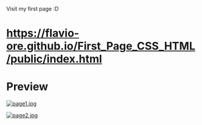 Visit my first page :D
# https://flavio-ore.github.io/First_Page_CSS_HTML/public/index.html

# Preview

[![page1.jpg](https://i.postimg.cc/CMNmhsXQ/page1.jpg)](https://postimg.cc/V5Jj4nYq)

[![page2.jpg](https://i.postimg.cc/1zrNGJGx/page2.jpg)](https://postimg.cc/XZXJ3K1x)
